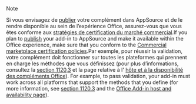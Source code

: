 > [!NOTE]
> <span data-ttu-id="2a516-101">Si vous envisagez de [publier](../publish/publish.md) votre complément dans AppSource et de le rendre disponible au sein de l’expérience Office, assurez-vous que vous êtes conforme aux [stratégies de certification du marché commercial](/legal/marketplace/certification-policies).</span><span class="sxs-lookup"><span data-stu-id="2a516-101">If you plan to [publish](../publish/publish.md) your add-in to AppSource and make it available within the Office experience, make sure that you conform to the [Commercial marketplace certification policies](/legal/marketplace/certification-policies).</span></span><span data-ttu-id="2a516-102">Par exemple, pour réussir la validation, votre complément doit fonctionner sur toutes les plateformes qui prennent en charge les méthodes que vous définissez (pour plus d’informations, consultez la [section 1120,3](/legal/marketplace/certification-policies#11203-functionality) et la page relative à l' [hôte et à la disponibilité des compléments Office](../overview/office-add-in-availability.md)).</span><span class="sxs-lookup"><span data-stu-id="2a516-102"> For example, to pass validation, your add-in must work across all platforms that support the methods that you define (for more information, see [section 1120.3](/legal/marketplace/certification-policies#11203-functionality) and the [Office Add-in host and availability page](../overview/office-add-in-availability.md)).</span></span>